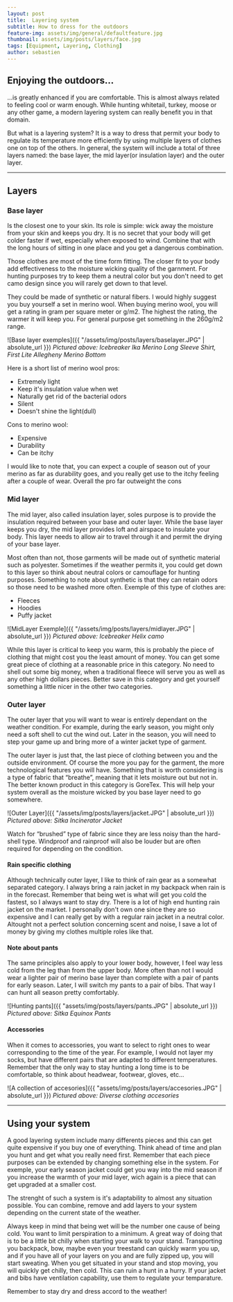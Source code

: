 ```yaml
---
layout: post
title:  Layering system
subtitle: How to dress for the outdoors
feature-img: assets/img/general/defaultfeature.jpg
thumbnail: assets/img/posts/layers/face.jpg
tags: [Equipment, Layering, Clothing]
author: sebastien
---
```


## Enjoying the outdoors...

...is greatly enhanced if you are comfortable. This is almost always related to feeling cool or warm enough. While hunting whitetail, turkey, moose or any other game, a modern layering system can really benefit you in that domain.

But what is a layering system? It is a way to dress that permit your body to regulate its temperature more efficiently by using multiple layers of clothes one on top of the others. In general, the system will include a total of three layers named: the base layer, the mid layer(or insulation layer) and the outer layer.

*****

## Layers

### Base layer

Is the closest one to your skin. Its role is simple: wick away the moisture from your skin and keeps you dry. It is no secret that your body will get colder faster if wet, especially when exposed to wind. Combine that with the long hours of sitting in one place and you get a dangerous combination.

Those clothes are most of the time form fitting. The closer fit to your body add effectiveness to the moisture wicking quality of the garnment. For hunting purposes try to keep them a neutral color but you don't need to get camo design since you will rarely get down to that level.

They could be made of synthetic or natural fibers. I would highly suggest you buy yourself a set in merino wool. When buying merino wool, you will get a rating in gram per square meter or g/m2. The highest the rating, the warmer it will keep you. For general purpose get something in the 260g/m2 range.

![Base layer exemples]({{ "/assets/img/posts/layers/baselayer.JPG" | absolute_url }})
*Pictured above: Icebreaker Ika Merino Long Sleeve Shirt, First Lite Allegheny Merino Bottom*

Here is a short list of merino wool pros:
- Extremely light
- Keep it's insulation value when wet
- Naturally get rid of the bacterial odors
- Silent
- Doesn't shine the light(dull)

Cons to merino wool:
- Expensive
- Durability
- Can be itchy

I would like to note that, you can expect a couple of season out of your merino as far as durability goes, and you really get use to the itchy feeling after a couple of wear. Overall the pro far outweight the cons

### Mid layer

The mid layer, also called insulation layer, soles purpose is to provide the insulation required between your base and outer layer. While the base layer keeps you dry, the mid layer provides loft and airspace to insulate your body. This layer needs to allow air to travel through it and permit the drying of your base layer.

Most often than not, those garments will be made out of synthetic material such as polyester. Sometimes if the weather permits it, you could get down to this layer so think about neutral colors or camouflage for hunting purposes. Something to note about synthetic is that they can retain odors so those need to be washed more often. Exemple of this type of clothes are:
- Fleeces
- Hoodies
- Puffy jacket

![MidLayer Exemple]({{ "/assets/img/posts/layers/midlayer.JPG" | absolute_url }})
*Pictured above: Icebreaker Helix camo*

While this layer is critical to keep you warm, this is probably the piece of clothing that might cost you the least amount of money. You can get some great piece of clothing at a reasonable price in this category. No need to shell out some big money, when a traditional fleece will serve you as well as any other high dollars pieces. Better save in this category and get yourself something a little nicer in the other two categories.

### Outer layer

The outer layer that you will want to wear is entirely dependant on the weather condition. For example, during the early season, you might only need a soft shell to cut the wind out. Later in the season, you will need to step your game up and bring more of a winter jacket type of garment.

The outer layer is just that, the last piece of clothing between you and the outside environment. Of course the more you pay for the garment, the more technological features you will have. Something that is worth considering is a type of fabric that “breathe”, meaning that it lets moisture out but not in. The better known product in this category is GoreTex. This will help your system overall as the moisture wicked by you base layer need to go somewhere.

![Outer Layer]({{ "/assets/img/posts/layers/jacket.JPG" | absolute_url }})
*Pictured above: Sitka Incinerator Jacket*

Watch for “brushed” type of fabric since they are less noisy than the hard-shell type. Windproof and rainproof will also be louder but are often required for depending on the condition.

#### Rain specific clothing

Although technically outer layer, I like to think of rain gear as a somewhat separated category. I always bring a rain jacket in my backpack when rain is in the forecast. Remember that being wet is what will get you cold the fastest, so I always want to stay dry. There is a lot of high end hunting rain jacket on the market. I personally don't own one since they are so expensive and I can really get by with a regular rain jacket in a neutral color. Altought not a perfect solution concerning scent and noise, I save a lot of money by giving my clothes multiple roles like that.

#### Note about pants

The same principles also apply to your lower body, however, I feel way less cold from the leg than from the upper body. More often than not I would wear a lighter pair of merino base layer than complete with a pair of pants for early season. Later, I will switch my pants to a pair of bibs. That way I can hunt all season pretty comfortably.

![Hunting pants]({{ "assets/img/posts/layers/pants.JPG" | absolute_url }})
*Pictured above: Sitka Equinox Pants*

#### Accessories

When it comes to accessories, you want to select to right ones to wear corresponding to the time of the year. For example, I would not layer my socks, but have different pairs that are adapted to different temperatures. Remember that the only way to stay hunting a long time is to be comfortable, so think about headwear, footwear, gloves, etc...

![A collection of accesories]({{ "assets/img/posts/layers/accesories.JPG" | absolute_url }})
*Pictured above: Diverse clothing accesories*

*****

## Using your system

A good layering system include many differents pieces and this can get quite expensive if you buy one of everything. Think ahead of time and plan you hunt and get what you really need first. Remember that each piece purposes can be extended by changing something else in the system. For exemple, your early season jacket could get you way into the mid season if you increase the warmth of your mid layer, wich again is a piece that can get upgraded at a smaller cost.

The strenght of such a system is it's adaptability to almost any situation possible. You can combine, remove and add layers to your system depending on the current state of the weather.

Always keep in mind that being wet will be the number one cause of being cold. You want to limit perspiration to a minimum. A great way of doing that is to be a little bit chilly when starting your walk to your stand. Transporting you backpack, bow, maybe even your treestand can quickly warm you up, and if you have all of your layers on you and are fully zipped up, you will start sweating. When you get situated in your stand and stop moving, you will quickly get chilly, then cold. This can ruin a hunt in a hurry. If your jacket and bibs have ventilation capability, use them to regulate your temparature.

Remember to stay dry and dress accord to the weather!
